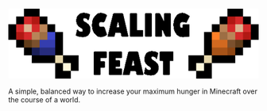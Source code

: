 ![](images/banner-alt.png)

A simple, balanced way to increase your maximum hunger in Minecraft over the course of a world.
 
